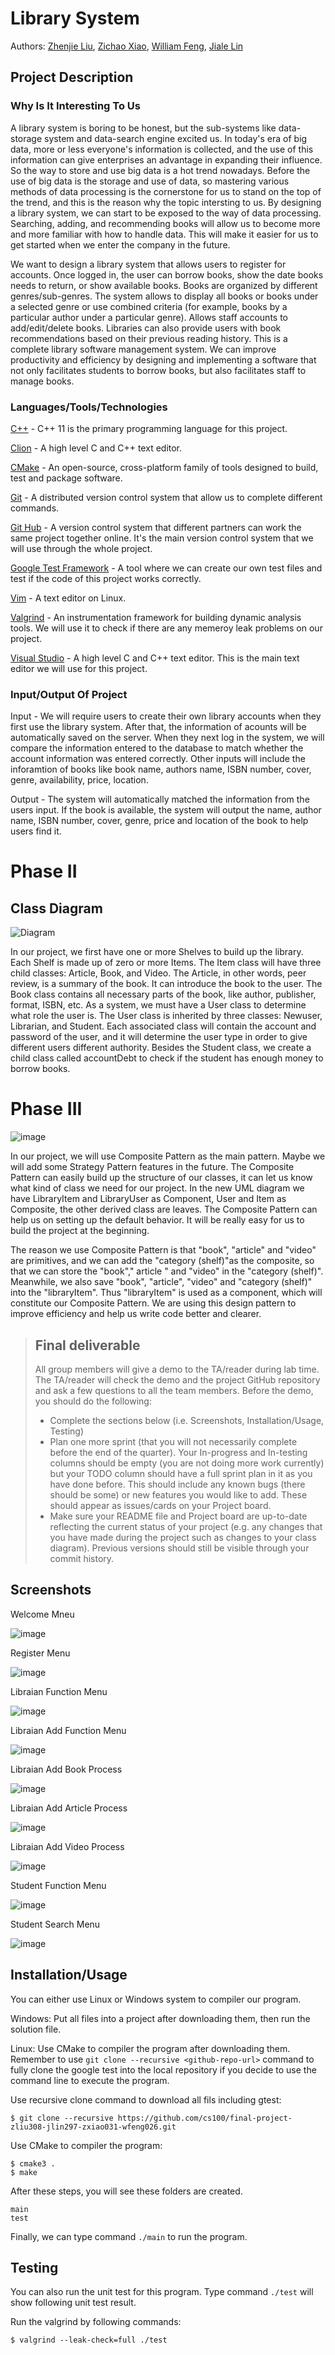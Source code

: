 # Library System

Authors: [Zhenjie Liu](https://github.com/2314577483), [Zichao Xiao](https://github.com/Zichao031), [William Feng](https://github.com/WwwwwFeng), [Jiale Lin](https://github.com/jlin297)

## Project Description
### Why Is It Interesting To Us
A library system is boring to be honest, but the sub-systems like data-storage system and data-search engine excited us. In today's era of big data, more or less everyone's information is collected, and the use of this information can give enterprises an advantage in expanding their influence. So the way to store and use big data is a hot trend nowadays. Before the use of big data is the storage and use of data, so mastering various methods of data processing is the cornerstone for us to stand on the top of the trend, and this is the reason why the topic intersting to us. By designing a library system, we can start to be exposed to the way of data processing. Searching, adding, and recommending books will allow us to become more and more familiar with how to handle data. This will make it easier for us to get started when we enter the company in the future.

We want to design a library system that allows users to register for accounts.
Once logged in, the user can borrow books, show the date books needs to return, or show available books. Books are organized by different genres/sub-genres. 
The system allows to display all books or books under a selected genre or use combined criteria (for example, books by a particular author under a particular genre).
Allows staff accounts to add/edit/delete books.
Libraries can also provide users with book recommendations based on their previous reading history. 
This is a complete library software management system. 
We can improve productivity and efficiency by designing and implementing a software that not only facilitates students to borrow books, but also facilitates staff to manage books.
### Languages/Tools/Technologies 
 
   [C++](https://www.cplusplus.com/) - C++ 11 is the primary programming language for this project.

   [Clion](https://www.jetbrains.com/clion/) - A high level C and C++ text editor.
   
   [CMake](https://cmake.org/) - An open-source, cross-platform family of tools designed to build, test and package software. 

   [Git](https://git-scm.com/) - A distributed version control system that allow us to complete different commands.

   [Git Hub](https://github.com) - A version control system that different partners can work the same project together online. It's the main version control system that we will use through the whole project.
  
   [Google Test Framework](https://github.com/google/googletest) - A tool where we can create our own test files and test if the code of this project works correctly.

   [Vim](https://www.vim.org/) - A text editor on Linux.
   
   [Valgrind](https://valgrind.org/) - An instrumentation framework for building dynamic analysis tools. We will use it to check if there are any memeroy leak problems on our project.

   [Visual Studio](https://visualstudio.microsoft.com/vs/features/cplusplus/) - A high level C and C++ text editor. This is the main text editor we will use for this project.

### Input/Output Of Project
   Input - We will require users to create their own library accounts when they first use the library system. After that, the information of acounts will be automatically saved on the server. When they next log in the system, we will compare the information entered to the database to match whether the account information was entered correctly. Other inputs will include the inforamtion of books like book name, authors name, ISBN number, cover, genre, availability, price, location. 
   
   Output - The system will automatically matched the information from the users input. If the book is available, the system will output the name, author name, ISBN number, cover, genre, price and location of the book to help users find it.

# Phase II
## Class Diagram
![Diagram](https://user-images.githubusercontent.com/97133827/153089385-0720754e-fd14-4b2d-8c54-c30c64a11230.png)

  In our project, we first have one or more Shelves to build up the library. Each Shelf is made up of zero or more Items. The Item class will have three child classes: Article, Book, and Video. The Article, in other words, peer review, is a summary of the book. It can introduce the book to the user. The Book class contains all necessary parts of the book, like author, publisher, format, ISBN, etc. As a system, we must have a User class to determine what role the user is. The User class is inherited by three classes: Newuser, Librarian, and Student. Each associated class will contain the account and password of the user, and it will determine the user type in order to give different users different authority. Besides the Student class, we create a child class called accountDebt to check if the student has enough money to borrow books.
  
# Phase III
![image](https://user-images.githubusercontent.com/49822431/157553687-a2c8666d-6b6b-4ad9-9b5c-eed5071a2fd2.png)

  In our project, we will use Composite Pattern as the main pattern. Maybe we will add some Strategy Pattern features in the future. The Composite Pattern can easily build up the structure of our classes, it can let us know what kind of class we need for our project. In the new UML diagram we have LibraryItem and LibraryUser as Component, User and Item as Composite, the other derived class are leaves. The Composite Pattern can help us on setting up the default behavior. It will be really easy for us to build the project at the beginning.

  The reason we use Composite Pattern is that "book", "article" and "video" are primitives, and we can add the "category (shelf)"as the composite, so that we can store the "book"," article " and "video" in the "category (shelf)". Meanwhile, we also save "book", "article", "video" and "category (shelf)" into the "libraryItem". Thus "libraryItem" is used as a component, which will constitute our Composite Pattern. We are using this design pattern to improve efficiency and help us write code better and clearer.


 > ## Final deliverable
 > All group members will give a demo to the TA/reader during lab time. The TA/reader will check the demo and the project GitHub repository and ask a few questions to all the team members. 
 > Before the demo, you should do the following:
 > * Complete the sections below (i.e. Screenshots, Installation/Usage, Testing)
 > * Plan one more sprint (that you will not necessarily complete before the end of the quarter). Your In-progress and In-testing columns should be empty (you are not doing more work currently) but your TODO column should have a full sprint plan in it as you have done before. This should include any known bugs (there should be some) or new features you would like to add. These should appear as issues/cards on your Project board.
 > * Make sure your README file and Project board are up-to-date reflecting the current status of your project (e.g. any changes that you have made during the project such as changes to your class diagram). Previous versions should still be visible through your commit history. 
 
 ## Screenshots
 Welcome Mneu
 
 ![image](https://user-images.githubusercontent.com/49822431/157552734-020af8c2-9b20-4c29-b2f7-22fcb574bb4f.png)

 Register Menu
 
 ![image](https://user-images.githubusercontent.com/49822431/157552943-2ff3866b-fcb3-437a-a070-bd5d2ce41efc.png)

 Libraian Function Menu
 
 ![image](https://user-images.githubusercontent.com/49822431/157553010-ed08df8f-f459-45ec-ad95-c5c43fb7b338.png)
 
 Libraian Add Function Menu
 
 ![image](https://user-images.githubusercontent.com/49822431/157553484-f794bd69-0ace-40af-aba8-fdced4ffed44.png)
 
 Libraian Add Book Process
 
 ![image](https://user-images.githubusercontent.com/49822431/157553060-2e38286b-f97e-43be-9930-d8cab24bf650.png)

 Libraian Add Article Process
 
 ![image](https://user-images.githubusercontent.com/49822431/157553437-4724531c-ef64-44e3-a46d-f4ea208a4c07.png)
 
 Libraian Add Video Process
 
 ![image](https://user-images.githubusercontent.com/49822431/157553531-380b299a-9061-4a89-9b9b-cbb14486c135.png)

 Student Function Menu
 
 ![image](https://user-images.githubusercontent.com/49822431/157552784-b6bdda68-6481-4992-b88a-89614663710a.png)
 
 Student Search Menu
 
 ![image](https://user-images.githubusercontent.com/49822431/157552879-e63fa09c-d78d-47f9-989a-0888c548165b.png)
 
 

 
 ## Installation/Usage
 
 You can either use Linux or Windows system to compiler our program.
 
 Windows: Put all files into a project after downloading them, then run the solution file.
 
 Linux: Use CMake to compiler the program after downloading them. Remember to use `git clone --recursive <github-repo-url>` command to fully clone the google test into the local repository if you decide to use the command line to execute the program.
 
 Use recursive clone command to download all fils including gtest:
 ``` 
 $ git clone --recursive https://github.com/cs100/final-project-zliu308-jlin297-zxiao031-wfeng026.git
 ```
 
 Use CMake to compiler the program:
 ```
 $ cmake3 .
 $ make
 ```
 After these steps, you will see these folders are created.
 ```
 main
 test
 ```
 Finally, we can type command `./main` to run the program. 
 
 ## Testing
 
 You can also run the unit test for this program. Type command `./test` will show following unit test result.
 
 Run the valgrind by following commands:
 ``` 
 $ valgrind --leak-check=full ./test
 ```
